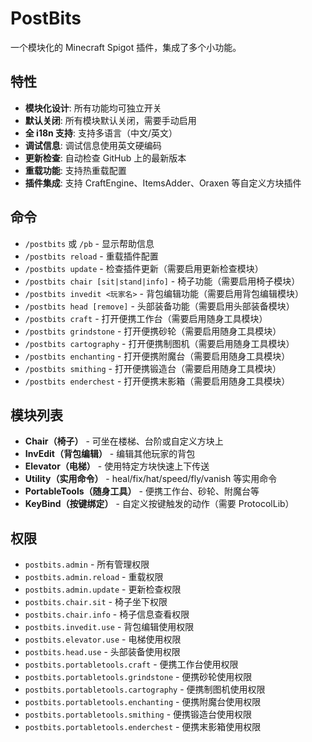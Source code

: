 # PostBits

一个模块化的 Minecraft Spigot 插件，集成了多个小功能。

## 特性

- **模块化设计**: 所有功能均可独立开关
- **默认关闭**: 所有模块默认关闭，需要手动启用
- **全 i18n 支持**: 支持多语言（中文/英文）
- **调试信息**: 调试信息使用英文硬编码
- **更新检查**: 自动检查 GitHub 上的最新版本
- **重载功能**: 支持热重载配置
- **插件集成**: 支持 CraftEngine、ItemsAdder、Oraxen 等自定义方块插件

## 命令

- `/postbits` 或 `/pb` - 显示帮助信息
- `/postbits reload` - 重载插件配置
- `/postbits update` - 检查插件更新（需要启用更新检查模块）
- `/postbits chair [sit|stand|info]` - 椅子功能（需要启用椅子模块）
- `/postbits invedit <玩家名>` - 背包编辑功能（需要启用背包编辑模块）
- `/postbits head [remove]` - 头部装备功能（需要启用头部装备模块）
- `/postbits craft` - 打开便携工作台（需要启用随身工具模块）
- `/postbits grindstone` - 打开便携砂轮（需要启用随身工具模块）
- `/postbits cartography` - 打开便携制图机（需要启用随身工具模块）
- `/postbits enchanting` - 打开便携附魔台（需要启用随身工具模块）
- `/postbits smithing` - 打开便携锻造台（需要启用随身工具模块）
- `/postbits enderchest` - 打开便携末影箱（需要启用随身工具模块）

## 模块列表

- **Chair（椅子）** - 可坐在楼梯、台阶或自定义方块上
- **InvEdit（背包编辑）** - 编辑其他玩家的背包
- **Elevator（电梯）** - 使用特定方块快速上下传送
- **Utility（实用命令）** - heal/fix/hat/speed/fly/vanish 等实用命令
- **PortableTools（随身工具）** - 便携工作台、砂轮、附魔台等
- **KeyBind（按键绑定）** - 自定义按键触发的动作（需要 ProtocolLib）

## 权限

- `postbits.admin` - 所有管理权限
- `postbits.admin.reload` - 重载权限
- `postbits.admin.update` - 更新检查权限
- `postbits.chair.sit` - 椅子坐下权限
- `postbits.chair.info` - 椅子信息查看权限
- `postbits.invedit.use` - 背包编辑使用权限
- `postbits.elevator.use` - 电梯使用权限
- `postbits.head.use` - 头部装备使用权限
- `postbits.portabletools.craft` - 便携工作台使用权限
- `postbits.portabletools.grindstone` - 便携砂轮使用权限
- `postbits.portabletools.cartography` - 便携制图机使用权限
- `postbits.portabletools.enchanting` - 便携附魔台使用权限
- `postbits.portabletools.smithing` - 便携锻造台使用权限
- `postbits.portabletools.enderchest` - 便携末影箱使用权限
